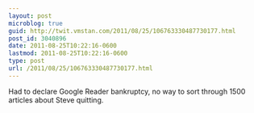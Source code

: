```yaml
---
layout: post
microblog: true
guid: http://twit.vmstan.com/2011/08/25/106763330487730177.html
post_id: 3040896
date: 2011-08-25T10:22:16-0600
lastmod: 2011-08-25T10:22:16-0600
type: post
url: /2011/08/25/106763330487730177.html
---
```

Had to declare Google Reader bankruptcy, no way to sort through 1500 articles about Steve quitting.
